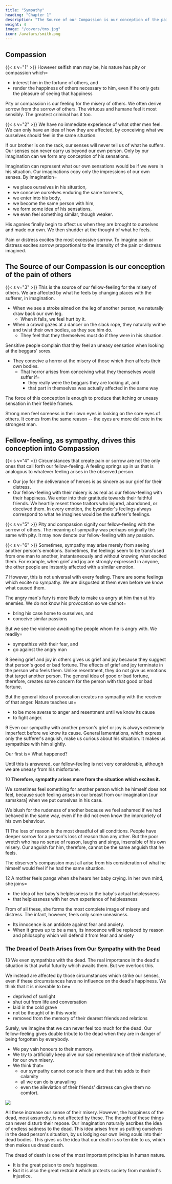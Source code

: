 ```yaml
---
title: "Sympathy"
heading: "Chapter 1"
description: "The Source of our Compassion is our conception of the pain of others"
weight: 4
image: "/covers/tms.jpg"
icon: /avatars/smith.png
---
```



## Compassion

{{< s v="1" >}} However selfish man may be, his nature has pity or compassion which= 
- interest him in the fortune of others, and
- render the happiness of others necessary to him, even if he only gets the pleasure of seeing that happiness

Pity or compassion is our feeling for the misery of others. We often derive sorrow from the sorrow of others. The virtuous and humane feel it most sensibly. The greatest criminal has it too.

{{< s v="2" >}} We have no immediate experience of what other men feel. We can only have an idea of how they are affected, by conceiving what we ourselves should feel in the same situation.

If our brother is on the rack, our senses will never tell us of what he suffers. Our senses can never carry us beyond our own person. Only by our imagination can we form any conception of his sensations.

Imagination can represent what our own sensations would be if we were in his situation. Our imaginations copy only the impressions of our own senses. By imagination= 
- we place ourselves in his situation,
- we conceive ourselves enduring the same torments,
- we enter into his body,
- we become the same person with him,
- we form some idea of his sensations,
- we even feel something similar, though weaker.

His agonies finally begin to affect us when they are brought to ourselves and made our own. We then shudder at the thought of what he feels.

Pain or distress excites the most excessive sorrow. To imagine pain or distress excites sorrow proportional to the intensity of the pain or distress imagined.


## The Source of our Compassion is our conception of the pain of others

{{< s v="3" >}} This is the source of our fellow-feeling for the misery of others. We are affected by what he feels by changing places with the sufferer, in imagination.
- When we see a stroke aimed on the leg of another person, we naturally draw back our own leg.
  - When it falls, we feel hurt by it.
- When a crowd gazes at a dancer on the slack rope, they naturally writhe and twist their own bodies, as they see him do.
  - They feel that they themselves must do if they were in his situation.

Sensitive people complain that they feel an uneasy sensation when looking at the beggars' sores.
- They conceive a horror at the misery of those which then affects their own bodies.
  - That horror arises from conceiving what they themselves would suffer if= 
    - they really were the beggars they are looking at, and
    - that part in themselves was actually affected in the same way

The force of this conception is enough to produce that itching or uneasy sensation in their feeble frames.

Strong men feel soreness in their own eyes in looking on the sore eyes of others. It comes from the same reason -- the eyes are more delicate in the strongest man.


## Fellow-feeling, as sympathy, drives this conception into Compassion

{{< s v="4" >}} Circumstances that create pain or sorrow are not the only ones that call forth our fellow-feeling. A feeling springs up in us that is analogous to whatever feeling arises in the observed person.
- Our joy for the deliverance of heroes is as sincere as our grief for their distress.
- Our fellow-feeling with their misery is as real as our fellow-feeling with their happiness.
        We enter into their gratitude towards their faithful friends.
        We heartily resent those traitors who injured, abandoned, or deceived them.
    In every emotion, the bystander's feelings always correspond to what he imagines would be the sufferer's feelings.


{{< s v="5" >}} Pity and compassion signify our fellow-feeling with the sorrow of others. The meaning of sympathy was perhaps originally the same with pity. It may now denote our fellow-feeling with any passion.

{{< s v="6" >}} Sometimes, sympathy may arise merely from seeing another person's emotions. Sometimes, the feelings seem to be transfused from one man to another, instantaneously and without knowing what excited them. For example, when grief and joy are strongly expressed in anyone, the other people are instantly affected with a similar emotion.

7 However, this is not universal with every feeling. There are some feelings which excite no sympathy. We are disgusted at them even before we know what caused them.

The angry man's fury is more likely to make us angry at him than at his enemies. We do not know his provocation so we cannot= 
- bring his case home to ourselves, and
- conceive similar passions

But we see the violence awaiting the people whom he is angry with. We readily= 
- sympathize with their fear, and
- go against the angry man


8 Seeing grief and joy in others gives us grief and joy because they suggest that person's good or bad fortune. The effects of grief and joy terminate in the person who feels them. Unlike resentment, they do not give us emotions that target another person. The general idea of good or bad fortune, therefore, creates some concern for the person with that good or bad fortune.

But the general idea of provocation creates no sympathy with the receiver of that anger. Nature teaches us= 
- to be more averse to anger and resentment until we know its cause
- to fight anger.


9 Even our sympathy with another person's grief or joy is always extremely imperfect before we know its cause. General lamentations, which express only the sufferer's anguish, make us curious about his situation. It makes us sympathize with him slightly.

Our first is=  What happened?

Until this is answered, our fellow-feeling is not very considerable, although we are uneasy from his misfortune.


10 **Therefore, sympathy arises more from the situation which excites it.**

We sometimes feel something for another person which he himself does not feel, because such feeling arises in our breast from our imagination [our samskara] when we put ourselves in his case.

We blush for the rudeness of another because we feel ashamed if we had behaved in the same way, even if he did not even know the impropriety of his own behaviour.


11 The loss of reason is the most dreadful of all conditions. People have deeper sorrow for a person's loss of reason than any other. But the poor wretch who has no sense of reason, laughs and sings, insensible of his own misery. Our anguish for him, therefore, cannot be the same anguish that he feels.

The observer's compassion must all arise from his consideration of what he himself would feel if he had the same situation.

12 A mother feels pangs when she hears her baby crying. In her own mind, she joins= 
- the idea of her baby's helplessness to the baby's actual helplessness
- that helplessness with her own experience of helplessness

<!-- ![Moral sentiments chart for Baby](/graphics/tms/baby.png) -->

From of all these, she forms the most complete image of misery and distress. The infant, however, feels only some uneasiness.
- Its innocence is an antidote against fear and anxiety.
- When it grows up to be a man, its innocence will be replaced by reason and philosophy which will defend it from fear and anxiety


### The Dread of Death Arises from Our Sympathy with the Dead

13 We even sympathize with the dead. The real importance in the dead's situation is that awful futurity which awaits them. But we overlook this.

We instead are affected by those circumstances which strike our senses, even if these circumstances have no influence on the dead's happiness. We think that it is miserable to be= 
- deprived of sunlight
- shut out from life and conversation
- laid in the cold grave
- not be thought of in this world
- removed from the memory of their dearest friends and relations

Surely, we imagine that we can never feel too much for the dead. Our fellow-feeling gives double tribute to the dead when they are in danger of being forgotten by everybody.
- We pay vain honours to their memory.
- We try to artificially keep alive our sad remembrance of their misfortune, for our own misery.
- We think that= 
  - our sympathy cannot console them and that this adds to their calamity
  - all we can do is unavailing
  - even the alleviation of their friends' distress can give them no comfort.

![](/graphics/tms/dead.png)

All these increase our sense of their misery. However, the happiness of the dead, most assuredly, is not affected by these. The thought of these things can never disturb their repose. Our imagination naturally ascribes the idea of endless sadness to the dead. This idea arises from us putting ourselves in the dead person's situation, by us lodging our own living souls into their dead bodies. This gives us the idea that our death is so terrible to us, which then makes us dread death. 
<!-- This gives us an idea of what our emotions would be if we were to die. -->

The dread of death is one of the most important principles in human nature.
- It is the great poison to one's happiness.
- But it is also the great restraint which protects society from mankind's injustice.
